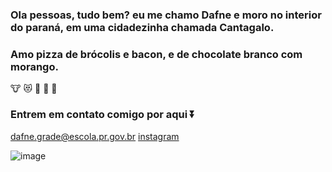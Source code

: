 ### Ola pessoas, tudo bem? eu me chamo Dafne e moro no interior do paraná, em uma cidadezinha chamada Cantagalo.
  ### Amo pizza de brócolis e bacon, e de chocolate branco com morango.

  🐮 😻 🍫 💟 🍓
### Entrem em contato comigo por aqui ⏬

dafne.grade@escola.pr.gov.br
[instagram](https://instagram.com/dafne_gradee?igshid=YTQwZjQ0NmI0OA==)


![image](https://github.com/dafnegrade/d/assets/144032526/053e0308-8600-4b99-bbc4-1bbed349e8f3)
